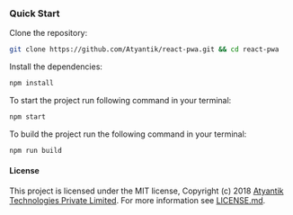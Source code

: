 ### Quick Start

Clone the repository:

```bash
git clone https://github.com/Atyantik/react-pwa.git && cd react-pwa
```

Install the dependencies:

```bash
npm install
```

To start the project run following command in your terminal:

```bash
npm start
```

To build the project run the following command in your terminal:

```bash
npm run build
```

#### License

This project is licensed under the MIT license, Copyright (c) 2018 [Atyantik Technologies Private Limited](https://www.atyantik.com/). For more information see [LICENSE.md](https://github.com/atyantik/react-pwa/blob/master/LICENSE.md).
